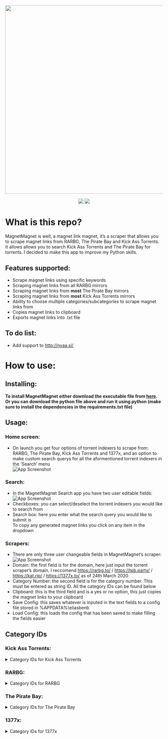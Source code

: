 <h3 align="center"><img src="https://i.imgur.com/pX9no9C.png" width="600px"></h3>
<p align="center">
  <a href="https://github.com/eliasbenb/MagnetMagnet/releases"><img src="https://img.shields.io/github/downloads/eliasbenb/MagnetMagnet/total?color=%234197fe&style=for-the-badge"></a>
  <a href="https://github.com/eliasbenb/MagnetMagnet/releases/latest"><img src="https://img.shields.io/github/v/release/eliasbenb/MagnetMagnet?color=%234197fe&style=for-the-badge"></a>
</p>
<h1 class="code-line" data-line-start=0 data-line-end=1><a id="What_is_this_repo_0"></a>What is this repo?</h1>
<p class="has-line-data" data-line-start="1" data-line-end="2">MagnetMagnet is well, a magnet link magnet, it’s a scraper that allows you to scrape magnet links from RARBG, The Pirate Bay and Kick Ass Torrents. It allows allows you to search Kick Ass Torrents and The Pirate Bay for torrents. I decided to make this app to improve my Python skills.</p>
<h2 class="code-line" data-line-start=2 data-line-end=3><a id="Features_supported_2"></a>Features supported:</h2>
<ul>
<li class="has-line-data" data-line-start="3" data-line-end="4">Scrape magnet links using specific keywords</li>
<li class="has-line-data" data-line-start="4" data-line-end="5">Scraping magnet links from all RARBG mirrors</li>
<li class="has-line-data" data-line-start="5" data-line-end="6">Scraping magnet links from <strong>most</strong> The Pirate Bay mirrors</li>
<li class="has-line-data" data-line-start="6" data-line-end="7">Scraping magnet links from <strong>most</strong> Kick Ass Torrents mirrors</li>
<li class="has-line-data" data-line-start="7" data-line-end="8">Ability to choose multiple categories/subcategories to scrape magnet links from</li>
<li class="has-line-data" data-line-start="8" data-line-end="9">Copies magnet links to clipboard</li>
<li class="has-line-data" data-line-start="9" data-line-end="10">Exports magnet links into .txt file</li>
</ul>
<h2 class="code-line" data-line-start=10 data-line-end=11><a id="To_do_list_10"></a>To do list:</h2>
<ul>
<li class="has-line-data" data-line-start="11" data-line-end="13">Add support to <a href="https://nyaa.si/">http://nyaa.si/</a></li>
</ul>
<h1 class="code-line" data-line-start=13 data-line-end=14><a id="How_to_use_13"></a>How to use:</h1>
<h2 class="code-line" data-line-start=14 data-line-end=15><a id="Installing_14"></a>Installing:</h2>
<p class="has-line-data" data-line-start="15" data-line-end="17"><strong>To install MagnetMagnet either download the executable file from <a href="https://github.com/eliasbenb/MagnetMagnet/releases">here</a>.</strong><br>
<strong>Or you can download the python file above and run it using python (make sure to install the dependencies in the requirements.txt file)</strong></p>
<h2 class="code-line" data-line-start=17 data-line-end=18><a id="Usage_17"></a>Usage:</h2>
<h3 class="code-line" data-line-start=18 data-line-end=19><a id="Home_screen_18"></a>Home screen:</h3>
<ul>
<li class="has-line-data" data-line-start="19" data-line-end="21">On launch you get four options of torrent indexers to scrape from: RARBG, The Pirate Bay, Kick Ass Torrents and 1377x, and an option to make custom search querys for all the aformentioned torrent indexers in the ‘Search’ menu<br>
<img src="https://user-images.githubusercontent.com/54410649/77454424-f27d0380-6e11-11ea-95da-9e9b0e6cf4fb.PNG" alt="App Screenshot"></li>
</ul>
<h3 class="code-line" data-line-start=21 data-line-end=22><a id="Search_21"></a>Search:</h3>
<ul>
<li class="has-line-data" data-line-start="22" data-line-end="24">In the MagnetMagnet Search app you have two user editable fields:<br>
<img src="https://user-images.githubusercontent.com/54410649/77783311-0aeb5900-7072-11ea-8b53-d1a392dbb05e.PNG" alt="App Screenshot"></li>
<li class="has-line-data" data-line-start="24" data-line-end="25">Checkboxes: you can select/deselect the torrent indexers you would like to search from</li>
<li class="has-line-data" data-line-start="25" data-line-end="27">Search box: here you enter what the search query you would like to submit is<br>
To copy any generated magnet links you click on any item in the dropdown</li>
</ul>
<h3 class="code-line" data-line-start=27 data-line-end=28><a id="Scrapers_27"></a>Scrapers:</h3>
<ul>
<li class="has-line-data" data-line-start="28" data-line-end="30">There are only three user changeable fields in MagnetMagnet’s scraper:<br>
<img src="https://user-images.githubusercontent.com/54410649/77454431-f577f400-6e11-11ea-805e-e21f4e84640e.PNG" alt="App Screenshot"></li>
<li class="has-line-data" data-line-start="30" data-line-end="31">Domain: the first field is for the domain, here just input the torrent scraper’s domain. I reccomend <a href="https://rarbg.to/">https://rarbg.to/</a> / <a href="https://tpb.party/">https://tpb.party/</a> / <a href="https://kat.rip/">https://kat.rip/</a> / <a href="https://1377x.to/">https://1377x.to/</a> as of 24th March 2020</li>
<li class="has-line-data" data-line-start="31" data-line-end="32">Category Number: the second field is for the category number. This must be entered as string ID. All the category IDs can be found below</li>
<li class="has-line-data" data-line-start="32" data-line-end="33">Clipboard: this is the third field and is a yes or no option, this just copies the magnet links to your clipboard</li>
<li class="has-line-data" data-line-start="33" data-line-end="34">Save Config: this saves whatever is inputed in the text fields to a config file stored in %APPDATA%\eliasbenb</li>
<li class="has-line-data" data-line-start="34" data-line-end="36">Load Config: this loads the config that has been saved to make filling the fields easier</li>
</ul>
<h2 class="code-line" data-line-start=36 data-line-end=37><a id="Category_IDs_36"></a>Category IDs</h2>
<h3>Kick Ass Torrents:</h3>
<details><summary>Category IDs for Kick Ass Torrents</summary><br>
  <ul>
    <li> Movies = movies</li>
    <li> TV = tv</li>
    <li> Anime = anime</li>
    <li> Music = music</li>
    <li> Books = books</li>
    <li> Games = games</li>
    <li> Applications = applications</li>
    <li> XXX = xxx</li>
    <li> All = new</li>
  </ul>
</details>

<h3>RARBG:</h3>
<details><summary>Category IDs for RARBG</summary><br>
    <details><summary>XXX Subcategories</summary><br>
      <ul>
        <li> XXX (18+) = 4</li>
      </ul>
    </details>
    <details><summary>TV Shows Subcategories</summary><br>
      <ul>
        <li> TV Episodes = 18</li>
        <li> TV HD Episodes = 41</li>
        <li> TV UHD Episodes = 49</li>
      </ul>
    </details>
    <details><summary>Games Subcategories</summary><br>
      <ul>
        <li> Games/PC ISO = 27</li>
        <li> Games/PC RIP = 28</li>
        <li> Games/PS3 = 40</li>
        <li> Games/XBOX-360 = 32</li>
        <li> Games/PS4 = 53</li>
      </ul>
    </details>
    <details><summary>Music Subcategories</summary><br>
      <ul>
        <li> Music/MP3 = 23</li>
        <li> Music/FLAC = 25</li>
      </ul>
    </details>
    <details><summary>Software Subcategories</summary><br>
      <ul>
        <li> Software/PC ISO = 33</li>
      </ul>
    </details>
  </ul>
</details>

<h3>The Pirate Bay:</h3>
<details><summary>Category IDs for The Pirate Bay</summary><br>
  <ul>
    <details><summary>Audio Subcategories</summary><br>
      <ul>
        <li> Music = 101</li>
        <li> Audio books = 102</li>
        <li> Sound clips = 103</li>
        <li> FLAC = 104</li>
        <li> Other = 199</li>
      </ul>
    </details>
    <details><summary>Video Subcategories</summary><br>
      <ul>
        <li> Movies = 201</li>
        <li> Movies DVDR = 202</li>
        <li> Music videos = 203</li>
        <li> Movie clips = 204</li>
        <li> TV shows = 205</li>
        <li> Handheld = 206</li>
        <li> HD - Movies = 207</li>
        <li> HD - TV shows = 208</li>
        <li> 3D = 209</li>
        <li> Other = 299</li>
      </ul>
    </details>
    <details><summary>Applications Subcategories</summary><br>
      <ul>
        <li> Windows = 301</li>
        <li> Mac = 302</li>
        <li> Unix clips = 303</li>
        <li> Handheld = 304</li>
        <li> IOS (iPad/iPhone) = 305</li>
        <li> Android = 306</li>
        <li> Other OS = 399</li>
      </ul>
    </details>
    <details><summary>Games Subcategories</summary><br>
      <ul>
        <li> PC = 401</li>
        <li> Mac = 402</li>
        <li> PSx = 403</li>
        <li> XBOX360 = 404</li>
        <li> Wii = 405</li>
        <li> Handheld = 406</li>
        <li> IOS (iPad/iPhone) = 407</li>
        <li> Android = 408</li>
        <li> Other = 499</li>
      </ul>
    </details>
    <details><summary>Porn Subcategories</summary><br>
      <ul>
        <li> Movies = 501</li>
        <li> Movies DVDR = 502</li>
        <li> Pictures = 503</li>
        <li> Games = 504</li>
        <li> HD - Movies = 505</li>
        <li> Movie clips = 506</li>
        <li> Other = 599</li>
      </ul>
    </details>
    <details><summary>Other Subcategories</summary><br>
      <ul>
        <li> E-books = 601</li>
        <li> Comics = 602</li>
        <li> Pictures = 603</li>
        <li> Covers = 604</li>
        <li> Physibles = 605</li>
        <li> Other = 699</li>
      </ul>
    </details>
  </ul>
</details>

<h3>1377x:</h3>
<details><summary>Category IDs for 1377x</summary><br>
  <ul>
    <li> Movies = popular-movies</li>
    <li> TV = popular-tv</li>
    <li> Games = popular-games</li>
    <li> Music = popular-music</li>
    <li> Applications = popular-apps</li>
    <li> Anime = popular-anime</li>
    <li> Documentaries = popular-documentaries</li>
    <li> Other = popular-other</li>
    <li> XXX = popular-xxx</li>
  </ul>
</details>
</body></html>
